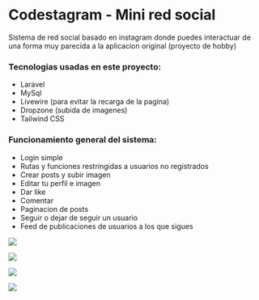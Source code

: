 # Codestagram - Mini red social
Sistema de red social basado en instagram donde puedes interactuar de una forma muy parecida a la aplicacion original (proyecto de hobby)

### Tecnologias usadas en este proyecto:

- Laravel
- MySql
- Livewire (para evitar la recarga de la pagina)
- Dropzone (subida de imagenes)
- Tailwind CSS


### Funcionamiento general del sistema:

- Login simple
- Rutas y funciones restringidas a usuarios no registrados
- Crear posts y subir imagen
- Editar tu perfil e imagen
- Dar like
- Comentar
- Paginacion de posts
- Seguir o dejar de seguir un usuario
- Feed de publicaciones de usuarios a los que sigues


![](https://i.postimg.cc/3rkHhdZp/code2.png)

![](https://i.postimg.cc/Bvmd90LM/code3.png)

![](https://i.postimg.cc/bJd4qB18/code4.png)

![](https://i.postimg.cc/ZRg2nxLN/code1.png)
